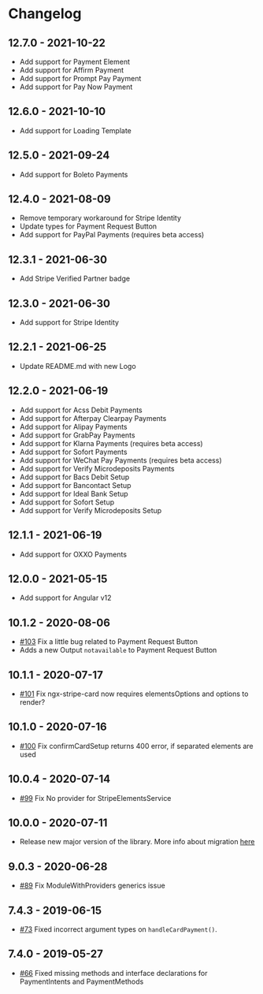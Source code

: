 # Changelog

## 12.7.0 - 2021-10-22

- Add support for Payment Element
- Add support for Affirm Payment
- Add support for Prompt Pay Payment
- Add support for Pay Now Payment

## 12.6.0 - 2021-10-10

- Add support for Loading Template

## 12.5.0 - 2021-09-24

- Add support for Boleto Payments

## 12.4.0 - 2021-08-09

- Remove temporary workaround for Stripe Identity
- Update types for Payment Request Button
- Add support for PayPal Payments (requires beta access)

## 12.3.1 - 2021-06-30

- Add Stripe Verified Partner badge

## 12.3.0 - 2021-06-30

- Add support for Stripe Identity

## 12.2.1 - 2021-06-25

- Update README.md with new Logo

## 12.2.0 - 2021-06-19

- Add support for Acss Debit Payments
- Add support for Afterpay Clearpay Payments
- Add support for Alipay Payments
- Add support for GrabPay Payments
- Add support for Klarna Payments (requires beta access)
- Add support for Sofort Payments
- Add support for WeChat Pay Payments (requires beta access)
- Add support for Verify Microdeposits Payments
- Add support for Bacs Debit Setup
- Add support for Bancontact Setup
- Add support for Ideal Bank Setup
- Add support for Sofort Setup
- Add support for Verify Microdeposits Setup

## 12.1.1 - 2021-06-19

- Add support for OXXO Payments

## 12.0.0 - 2021-05-15

- Add support for Angular v12

## 10.1.2 - 2020-08-06

- [#103](https://github.com/richnologies/ngx-stripe/issues/103) Fix a little bug related to Payment Request Button
- Adds a new Output `notavailable` to Payment Request Button

## 10.1.1 - 2020-07-17

- [#101](https://github.com/richnologies/ngx-stripe/issues/101) Fix ngx-stripe-card now requires elementsOptions and options to render?

## 10.1.0 - 2020-07-16

- [#100](https://github.com/richnologies/ngx-stripe/issues/100) Fix confirmCardSetup returns 400 error, if separated elements are used

## 10.0.4 - 2020-07-14

- [#99](https://github.com/richnologies/ngx-stripe/issues/99) Fix No provider for StripeElementsService

## 10.0.0 - 2020-07-11

- Release new major version of the library. More info about migration [here](https://github.com/richnologies/ngx-stripe/blob/main/MIGRATION.md)

## 9.0.3 - 2020-06-28

- [#89](https://github.com/richnologies/ngx-stripe/issues/89) Fix ModuleWithProviders generics issue

## 7.4.3 - 2019-06-15

- [#73](https://github.com/richnologies/ngx-stripe/pull/73) Fixed incorrect argument types on `handleCardPayment()`.

## 7.4.0 - 2019-05-27

- [#66](https://github.com/richnologies/ngx-stripe/pull/66) Fixed missing methods and interface declarations for PaymentIntents and PaymentMethods
